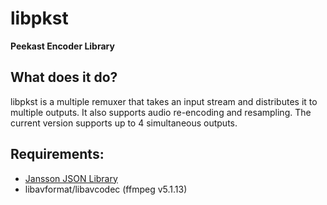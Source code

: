 # libpkst
**Peekast Encoder Library**

## What does it do?

libpkst is a multiple remuxer that takes an input stream and distributes it to multiple outputs. It also supports audio re-encoding and resampling. The current version supports up to 4 simultaneous outputs.

## Requirements:

- [Jansson JSON Library](https://jansson.readthedocs.io/en/latest/gettingstarted.html#compiling-and-installing-jansson)
- libavformat/libavcodec (ffmpeg v5.1.13)

